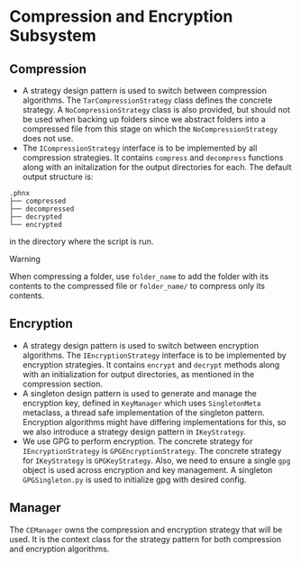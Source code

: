 # Compression and Encryption Subsystem

## Compression
- A strategy design pattern is used to switch between compression algorithms. The `TarCompressionStrategy` class defines the concrete strategy. A `NoCompressionStrategy` class is also provided, but should not be used when backing up folders since we abstract folders into a compressed file from this stage on which the `NoCompressionStrategy` does not use.  
- The `ICompressionStrategy` interface is to be implemented by all compression strategies. It contains `compress` and `decompress` functions along with an initalization for the output directories for each. The default output structure is:  
```
.phnx
├── compressed
├── decompressed
├── decrypted
└── encrypted
```
in the directory where the script is run.  
> [!WARNING]  
> When compressing a folder, use `folder_name` to add the folder with its contents to the compressed file or `folder_name/` to compress only its contents.

## Encryption
- A strategy design pattern is used to switch between encryption algorithms. The `IEncryptionStrategy` interface is to be implemented by encryption strategies. It contains `encrypt` and `decrypt` methods along with an initialization for output directories, as mentioned in the compression section.
- A singleton design pattern is used to generate and manage the encryption key, defined in `KeyManager` which uses `SingletonMeta` metaclass, a thread safe implementation of the singleton pattern. Encryption algorithms might have differing implementations for this, so we also introduce a strategy design pattern in `IKeyStrategy`. 
- We use GPG to perform encryption. The concrete strategy for `IEncryptionStrategy` is `GPGEncryptionStrategy`. The concrete strategy for `IKeyStrategy` is `GPGKeyStrategy`. Also, we need to ensure a single `gpg` object is used across encryption and key management. A singleton `GPGSingleton.py` is used to initialize gpg with desired config.

## Manager
The `CEManager` owns the compression and encryption strategy that will be used. It is the context class for the strategy pattern for both compression and encryption algorithms.